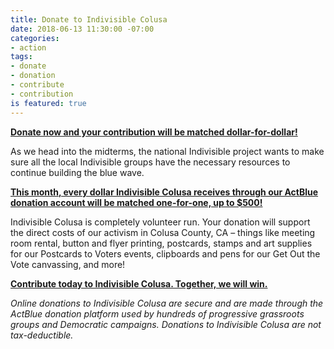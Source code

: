 ```yaml
---
title: Donate to Indivisible Colusa
date: 2018-06-13 11:30:00 -07:00
categories:
- action
tags:
- donate
- donation
- contribute
- contribution
is featured: true
---
```


[**Donate now and your contribution will be matched dollar-for-dollar!** ](https://secure.actblue.com/donate/indivisiblecol413728470#)

As we head into the midterms, the national Indivisible project wants to make sure all the local Indivisible groups have the necessary resources to continue building the blue wave. 

[**This month, every dollar Indivisible Colusa receives through our ActBlue donation account will be matched one-for-one, up to $500!**](https://secure.actblue.com/donate/indivisiblecol413728470#)

Indivisible Colusa is completely volunteer run. Your donation will support the direct costs of our activism in Colusa County, CA – things like meeting room rental, button and flyer printing, postcards, stamps and art supplies for our Postcards to Voters events, clipboards and pens for our Get Out the Vote canvassing, and more!

[**Contribute today to Indivisible Colusa. Together, we will win.**](https://secure.actblue.com/donate/indivisiblecol413728470#)

*Online donations to Indivisible Colusa are secure and are made through the ActBlue donation platform used by hundreds of progressive grassroots groups and Democratic campaigns. Donations to Indivisible Colusa are not tax-deductible.*